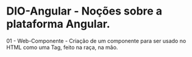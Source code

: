 # DIO-Angular - Noções sobre a plataforma Angular.
01 - Web-Componente - Criação de um componente para ser usado no HTML como uma Tag, feito na raça, na mão.
